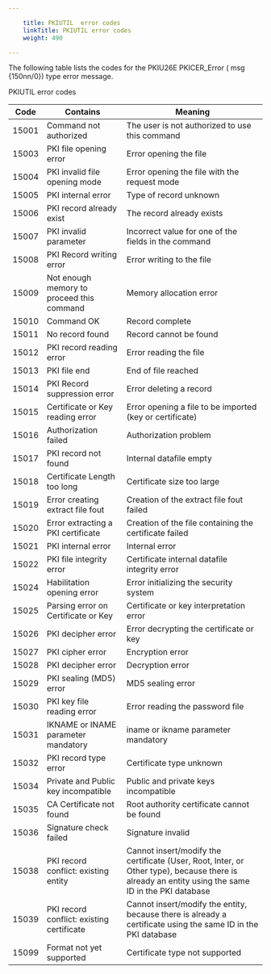 ```yaml
---

    title: PKIUTIL  error codes
    linkTitle: PKIUTIL error codes
    weight: 490

---
```

The following table lists the codes for the PKIU26E PKICER\_Error ( msg
{150nn/0}) type error message.

<span class="autonumber"></span>PKIUTIL error codes


| Code  | Contains  | Meaning  |
| --- | --- | --- |
| 15001  | Command not authorized  | The user is not authorized to use this command  |
| 15003  | PKI file opening error  | Error opening the file  |
| 15004  | PKI invalid file opening mode  | Error opening the file with the request mode  |
| 15005  | PKI internal error  | Type of record unknown  |
| 15006  | PKI record already exist  | The record already exists  |
| 15007  | PKI invalid parameter  | Incorrect value for one of the fields in the command  |
| 15008  | PKI Record writing error  | Error writing to the file  |
| 15009  | Not enough memory to proceed this command  | Memory allocation error  |
| 15010  | Command OK  | Record complete  |
| 15011  | No record found  | Record cannot be found  |
| 15012  | PKI record reading error  | Error reading the file  |
| 15013  | PKI file end  | End of file reached  |
| 15014  | PKI Record suppression error  | Error deleting a record  |
| 15015  | Certificate or Key reading error  | Error opening a file to be imported (key or certificate)  |
| 15016  | Authorization failed  | Authorization problem  |
| 15017  | PKI record not found  | Internal datafile empty  |
| 15018  | Certificate Length too long  | Certificate size too large  |
| 15019  | Error creating extract file fout  | Creation of the extract file fout failed  |
| 15020  | Error extracting a PKI certificate  | Creation of the file containing the certificate failed  |
| 15021  | PKI internal error  | Internal error  |
| 15022  | PKI file integrity error  | Certificate internal datafile integrity error  |
| 15024  | Habilitation opening error  | Error initializing the security system  |
| 15025  | Parsing error on Certificate or Key  | Certificate or key interpretation error  |
| 15026  | PKI decipher error  | Error decrypting the certificate or key  |
| 15027  | PKI cipher error  | Encryption error  |
| 15028  | PKI decipher error  | Decryption error  |
| 15029  | PKI sealing (MD5) error  | MD5 sealing error  |
| 15030  | PKI key file reading error  | Error reading the password file  |
| 15031  | IKNAME or INAME parameter mandatory  | iname or ikname parameter mandatory  |
| 15032  | PKI record type error  | Certificate type unknown  |
| 15034  | Private and Public key incompatible  | Public and private keys incompatible  |
| 15035  | CA Certificate not found  | Root authority certificate cannot be found  |
| 15036  | Signature check failed  | Signature invalid  |
| 15038  | PKI record conflict: existing entity  | Cannot insert/modify the certificate (User, Root, Inter, or Other type), because there is already an entity using the same ID in the PKI database  |
| 15039  | PKI record conflict: existing certificate  | Cannot insert/modify the entity, because there is already a certificate using the same ID in the PKI database  |
| 15099  | Format not yet supported  | Certificate type not supported  |


 
